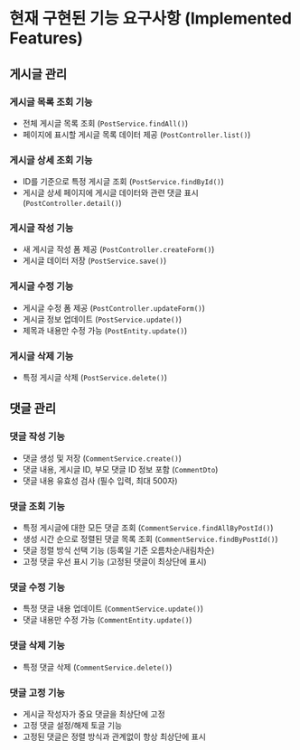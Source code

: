 # 현재 구현된 기능 요구사항 (Implemented Features)

## 게시글 관리
### 게시글 목록 조회 기능
- 전체 게시글 목록 조회 (`PostService.findAll()`)
- 페이지에 표시할 게시글 목록 데이터 제공 (`PostController.list()`)

### 게시글 상세 조회 기능
- ID를 기준으로 특정 게시글 조회 (`PostService.findById()`)
- 게시글 상세 페이지에 게시글 데이터와 관련 댓글 표시 (`PostController.detail()`)

### 게시글 작성 기능
- 새 게시글 작성 폼 제공 (`PostController.createForm()`)
- 게시글 데이터 저장 (`PostService.save()`)

### 게시글 수정 기능
- 게시글 수정 폼 제공 (`PostController.updateForm()`)
- 게시글 정보 업데이트 (`PostService.update()`)
- 제목과 내용만 수정 가능 (`PostEntity.update()`)

### 게시글 삭제 기능
- 특정 게시글 삭제 (`PostService.delete()`)

## 댓글 관리
### 댓글 작성 기능
- 댓글 생성 및 저장 (`CommentService.create()`)
- 댓글 내용, 게시글 ID, 부모 댓글 ID 정보 포함 (`CommentDto`)
- 댓글 내용 유효성 검사 (필수 입력, 최대 500자)

### 댓글 조회 기능
- 특정 게시글에 대한 모든 댓글 조회 (`CommentService.findAllByPostId()`)
- 생성 시간 순으로 정렬된 댓글 목록 조회 (`CommentService.findByPostId()`)
- 댓글 정렬 방식 선택 기능 (등록일 기준 오름차순/내림차순)
- 고정 댓글 우선 표시 기능 (고정된 댓글이 최상단에 표시)

### 댓글 수정 기능
- 특정 댓글 내용 업데이트 (`CommentService.update()`)
- 댓글 내용만 수정 가능 (`CommentEntity.update()`)

### 댓글 삭제 기능
- 특정 댓글 삭제 (`CommentService.delete()`)

### 댓글 고정 기능
- 게시글 작성자가 중요 댓글을 최상단에 고정
- 고정 댓글 설정/해제 토글 기능
- 고정된 댓글은 정렬 방식과 관계없이 항상 최상단에 표시